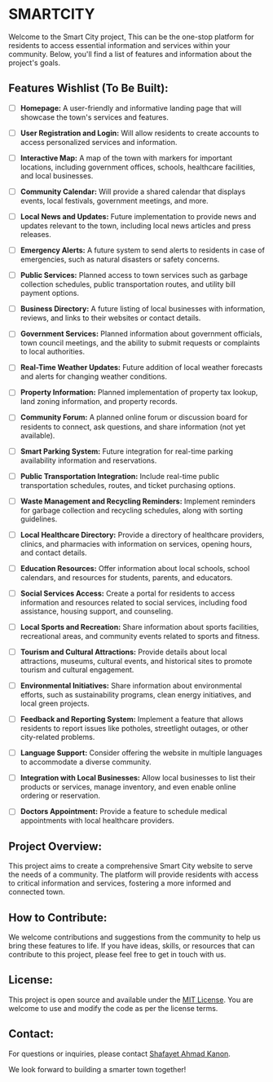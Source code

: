 # SMARTCITY

Welcome to the Smart City project, This can be the one-stop platform for residents to access essential information and services within your community. Below, you'll find a list of features and information about the project's goals.

## Features Wishlist (To Be Built):

- [ ] **Homepage:** A user-friendly and informative landing page that will showcase the town's services and features.

- [ ] **User Registration and Login:** Will allow residents to create accounts to access personalized services and information.

- [ ] **Interactive Map:** A map of the town with markers for important locations, including government offices, schools, healthcare facilities, and local businesses.

- [ ] **Community Calendar:** Will provide a shared calendar that displays events, local festivals, government meetings, and more.

- [ ] **Local News and Updates:** Future implementation to provide news and updates relevant to the town, including local news articles and press releases.

- [ ] **Emergency Alerts:** A future system to send alerts to residents in case of emergencies, such as natural disasters or safety concerns.

- [ ] **Public Services:** Planned access to town services such as garbage collection schedules, public transportation routes, and utility bill payment options.

- [ ] **Business Directory:** A future listing of local businesses with information, reviews, and links to their websites or contact details.

- [ ] **Government Services:** Planned information about government officials, town council meetings, and the ability to submit requests or complaints to local authorities.

- [ ] **Real-Time Weather Updates:** Future addition of local weather forecasts and alerts for changing weather conditions.

- [ ] **Property Information:** Planned implementation of property tax lookup, land zoning information, and property records.

- [ ] **Community Forum:** A planned online forum or discussion board for residents to connect, ask questions, and share information (not yet available).

- [ ] **Smart Parking System:** Future integration for real-time parking availability information and reservations.

- [ ] **Public Transportation Integration:** Include real-time public transportation schedules, routes, and ticket purchasing options.

- [ ] **Waste Management and Recycling Reminders:** Implement reminders for garbage collection and recycling schedules, along with sorting guidelines.

- [ ] **Local Healthcare Directory:** Provide a directory of healthcare providers, clinics, and pharmacies with information on services, opening hours, and contact details.

- [ ] **Education Resources:** Offer information about local schools, school calendars, and resources for students, parents, and educators.

- [ ] **Social Services Access:** Create a portal for residents to access information and resources related to social services, including food assistance, housing support, and counseling.

- [ ] **Local Sports and Recreation:** Share information about sports facilities, recreational areas, and community events related to sports and fitness.

- [ ] **Tourism and Cultural Attractions:** Provide details about local attractions, museums, cultural events, and historical sites to promote tourism and cultural engagement.

- [ ] **Environmental Initiatives:** Share information about environmental efforts, such as sustainability programs, clean energy initiatives, and local green projects.

- [ ] **Feedback and Reporting System:** Implement a feature that allows residents to report issues like potholes, streetlight outages, or other city-related problems.

- [ ] **Language Support:** Consider offering the website in multiple languages to accommodate a diverse community.

- [ ] **Integration with Local Businesses:** Allow local businesses to list their products or services, manage inventory, and even enable online ordering or reservation.

- [ ] **Doctors Appointment:** Provide a feature to schedule medical appointments with local healthcare providers.

## Project Overview:

This project aims to create a comprehensive Smart City website to serve the needs of a community. The platform will provide residents with access to critical information and services, fostering a more informed and connected town.

## How to Contribute:

We welcome contributions and suggestions from the community to help us bring these features to life. If you have ideas, skills, or resources that can contribute to this project, please feel free to get in touch with us.

## License:

This project is open source and available under the [MIT License](LICENSE.md). You are welcome to use and modify the code as per the license terms.

## Contact:

For questions or inquiries, please contact [Shafayet Ahmad Kanon](twitter.com/shafayetahmadk).

We look forward to building a smarter town together!
